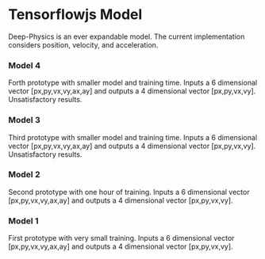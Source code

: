 # Tensorflowjs Model
Deep-Physics is an ever expandable model. The current implementation considers position, velocity, and acceleration.

### Model 4
Forth prototype with smaller model and training time. Inputs a 6 dimensional vector [px,py,vx,vy,ax,ay] and outputs a 4 dimensional vector [px,py,vx,vy].
Unsatisfactory results.

### Model 3
Third prototype with smaller model and training time. Inputs a 6 dimensional vector [px,py,vx,vy,ax,ay] and outputs a 4 dimensional vector [px,py,vx,vy].
Unsatisfactory results.

### Model 2
Second prototype with one hour of training. Inputs a 6 dimensional vector [px,py,vx,vy,ax,ay] and outputs a 4 dimensional vector [px,py,vx,vy].

### Model 1
First prototype with very small training. Inputs a 6 dimensional vector [px,py,vx,vy,ax,ay] and outputs a 4 dimensional vector [px,py,vx,vy].